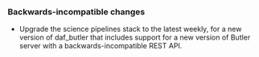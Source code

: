 ### Backwards-incompatible changes

- Upgrade the science pipelines stack to the latest weekly, for a new version of daf_butler that includes support for a new version of Butler server with a backwards-incompatible REST API.